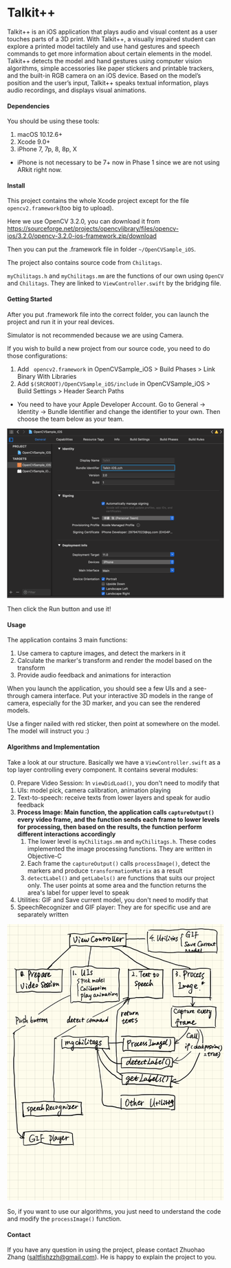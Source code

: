 # Talkit++
Talkit++ is an iOS application that plays audio and visual content as a user touches parts of a 3D print. With Talkit++, a visually impaired student can explore a printed model tactilely and use hand gestures and speech commands to get more information about certain elements in the model. Talkit++ detects the model and hand gestures using computer vision algorithms, simple accessories like paper stickers and printable trackers, and the built-in RGB camera on an iOS device. Based on the model’s position and the user’s input, Talkit++ speaks textual information, plays audio recordings, and displays visual animations.

#### Dependencies

You should be using these tools:

1. macOS 10.12.6+
2. Xcode 9.0+
3. iPhone 7, 7p, 8, 8p, X

- iPhone is not necessary to be 7+ now in Phase 1 since we are not using ARkit right now.

#### Install

This project contains the whole Xcode project except for the file `opencv2.framework`(too big to upload).

Here we use OpenCV 3.2.0, you can download it from https://sourceforge.net/projects/opencvlibrary/files/opencv-ios/3.2.0/opencv-3.2.0-ios-framework.zip/download

Then you can put the .framework file in folder `~/OpenCVSample_iOS`.

The project also contains source code from `Chilitags`.

`myChilitags.h` and `myChilitags.mm` are the functions of our own using `OpenCV` and `Chilitags`. They are linked to `ViewController.swift` by the bridging file.

#### Getting Started

After you put .framework file into the correct folder, you can launch the project and run it in your real devices.

Simulator is not recommended because we are using Camera.

If you wish to build a new project from our source code, you need to do those configurations:

1.  Add ` opencv2.framework` in OpenCVSample_iOS > Build Phases > Link Binary With Libraries
2.  Add `$(SRCROOT)/OpenCVSample_iOS/include` in OpenCVSample_iOS > Build Settings > Header Search Paths

* You need to have your Apple Developer Account. Go to General -> Identity -> Bundle Identifier and change the identifier to your own. Then choose the team below as your team.

![Get Started](docs/getStarted.png)

Then click the Run button and use it!

#### Usage

The application contains 3 main functions:

1. Use camera to capture images, and detect the markers in it
2. Calculate the marker's transform and render the model based on the transform
3. Provide audio feedback and animations for interaction

When you launch the application, you should see a few UIs and a see-through camera interface. Put your interactive 3D models in the range of camera, especially for the 3D marker, and you can see the rendered models. 

Use a finger nailed with red sticker, then point at somewhere on the model. The model will instruct you :)

#### Algorithms and Implementation

Take a look at our structure. Basically we have a `ViewController.swift` as a top layer controlling every component. It contains several modules:

0. Prepare Video Session: In `viewDidLoad()`, you don't need to modify that
1. UIs: model pick, camera calibration, animation playing
2. Text-to-speech: receive texts from lower layers and speak for audio feedback
3. **Process Image: Main function, the application calls `captureOutput()` every video frame, and the function sends each frame to lower levels for processing, then based on the results, the function perform different interactions accordingly** 
   1. The lower level is `myChilitags.mm` and `myChilitags.h`. These codes implemented the image processing functions. They are written in Objective-C
   2. Each frame the `captureOutput()` calls `processImage()`, detect the markers and produce `transformationMatrix` as a result
   3. `detectLabel()` and `getLabels()` are functions that suits our project only. The user points at some area and the function returns the area's label for upper level to speak
4. Utilities: GIF and Save current model, you don't need to modify that
5. SpeechRecognizer and GIF player: They are for specific use and are separately written

![structure](docs/structure.PNG)

So, if you want to use our algorithms, you just need to understand the code and modify the `processImage()` function.

#### Contact

If you have any question in using the project, please contact Zhuohao Zhang (saltfishzzh@gmail.com). He is happy to explain the project to you.	